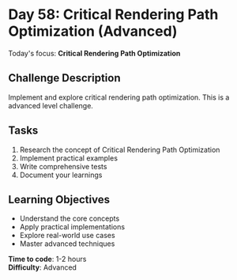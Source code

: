 # Day 58: Critical Rendering Path Optimization (Advanced)

Today's focus: **Critical Rendering Path Optimization**

## Challenge Description
Implement and explore critical rendering path optimization. This is a advanced level challenge.

## Tasks
1. Research the concept of Critical Rendering Path Optimization
2. Implement practical examples
3. Write comprehensive tests
4. Document your learnings

## Learning Objectives
- Understand the core concepts
- Apply practical implementations
- Explore real-world use cases
- Master advanced techniques

**Time to code**: 1-2 hours  
**Difficulty**: Advanced